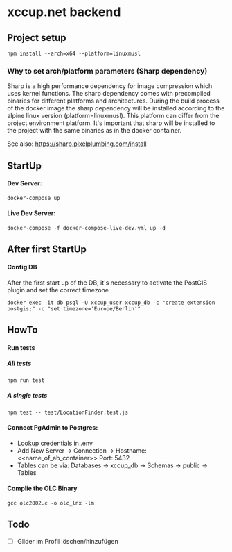 # xccup.net backend

## Project setup

```
npm install --arch=x64 --platform=linuxmusl
```

### Why to set arch/platform parameters (Sharp dependency)

Sharp is a high performance dependency for image compression which uses kernel functions.
The sharp dependency comes with precompiled binaries for different platforms and architectures.
During the build process of the docker image the sharp dependency will be installed according to the alpine linux version (platform=linuxmusl).
This platform can differ from the project environment platform. It's important that sharp will be installed to the project with the same binaries as in the docker container.

See also:
https://sharp.pixelplumbing.com/install

## StartUp

#### Dev Server:

```
docker-compose up
```

#### Live Dev Server:

```
docker-compose -f docker-compose-live-dev.yml up -d
```

## After first StartUp

#### Config DB

After the first start up of the DB, it's necessary to activate the PostGIS plugin and set the correct timezone

```
docker exec -it db psql -U xccup_user xccup_db -c "create extension postgis;" -c "set timezone='Europe/Berlin'"
```

## HowTo

#### Run tests

##### All tests

```
npm run test
```

##### A single tests

```
npm test -- test/LocationFinder.test.js
```

#### Connect PgAdmin to Postgres:

- Lookup credentials in .env
- Add New Server -> Connection -> Hostname: <<name_of_ab_container>> Port: 5432
- Tables can be via: Databases -> xccup_db -> Schemas -> public -> Tables

#### Complie the OLC Binary

```
gcc olc2002.c -o olc_lnx -lm
```

## Todo

- [ ] Glider im Profil löschen/hinzufügen
